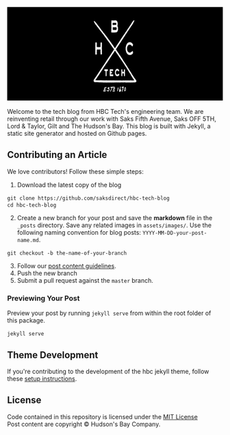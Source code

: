 <img title="HBC Tech Blog" alt="HBC Tech Blog" src="assets/images/hbc-tech-logo-tipi.png" alt="logo" width="888" height="218">

Welcome to the tech blog from HBC Tech's engineering team. We are reinventing retail through our work with Saks Fifth Avenue, Saks OFF 5TH, Lord & Taylor, Gilt and The Hudson's Bay. This blog is built with Jekyll, a static site generator and hosted on Github pages.

## Contributing an Article
We love contributors! Follow these simple steps:
1. Download the latest copy of the blog
```
git clone https://github.com/saksdirect/hbc-tech-blog
cd hbc-tech-blog
```
2. Create a new branch for your post and save the **markdown** file in the `_posts` directory. Save any related images in `assets/images/`. Use the following naming convention for blog posts: `YYYY-MM-DD-your-post-name.md`.

```
git checkout -b the-name-of-your-branch
```
3. Follow our [post content guidelines](./docs/contributing.md). 
4. Push the new branch
5. Submit a pull request against the `master` branch.

### Previewing Your Post
Preview your post by running `jekyll serve` from within the root folder of this package.
```
jekyll serve
```


## Theme Development
If you're contributing to the development of the hbc jekyll theme, follow these [setup instructions](./docs/developers.md).

## License
Code contained in this repository is licensed under the [MIT License](https://raw.githubusercontent.com/saksdirect/hbc-tech-blog/LICENSE)  
Post content are copyright &copy; Hudson's Bay Company.
